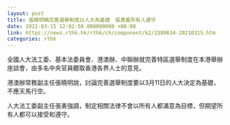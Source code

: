 ```yaml
---
layout: post
title: 張曉明稱完善選舉制度以人大為基礎　張勇冀所有人遵守
date: 2021-03-15 12:02:50.000000000 +08:00
link: https://news.rthk.hk/rthk/ch/component/k2/1580634-20210315.htm
categories: rthk
---
```


全國人大法工委、基本法委員會、港澳辦、中聯辦就完善特區選舉制度在本港舉辦座談會，由多名中央官員聽取香港各界人士的意見。

港澳辦常務副主任張曉明說，討論完善選舉制度要以3月11日的人大決定為基礎，不應天馬行空。

人大法工委副主任張勇強調，制定相關法律不會以所有人都滿意為目標，但期望所有人都可以接受和遵守。
